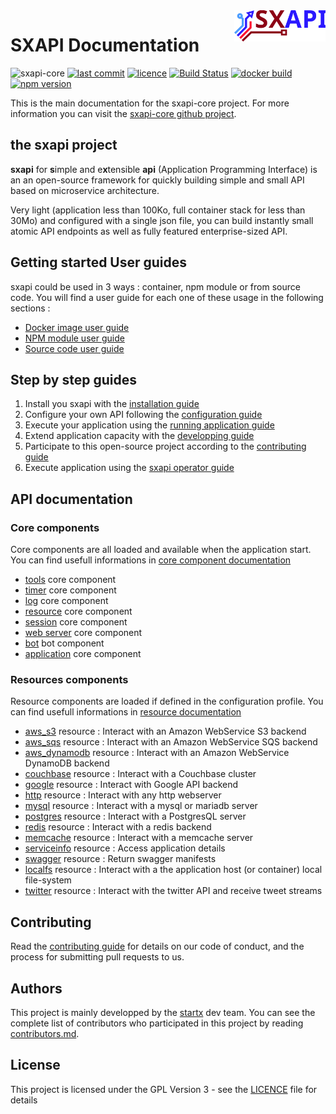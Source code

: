 <img align="right" height="50" src="https://raw.githubusercontent.com/startxfr/sxapi-core/v0.3.65-npm/docs/assets/logo.svg?sanitize=true">

# SXAPI Documentation

![sxapi-core](https://img.shields.io/badge/latest-v0.3.66-blue.svg) 
[![last commit](https://img.shields.io/github/last-commit/startxfr/sxapi-core.svg)](https://github.com/startxfr/sxapi-core)
[![licence](https://img.shields.io/github/license/startxfr/sxapi-core.svg)](https://github.com/startxfr/sxapi-core)
[![Build Status](https://travis-ci.org/startxfr/sxapi-core.svg?branch=testing)](https://travis-ci.org/startxfr/sxapi-core)
[![docker build](https://img.shields.io/docker/build/startx/sxapi.svg)](https://hub.docker.com/r/startx/sxapi/)
[![npm version](https://badge.fury.io/js/sxapi-core.svg)](https://www.npmjs.com/package/sxapi-core)

This is the main documentation for the sxapi-core project. For more information you can visit the [sxapi-core github project](https://github.com/startxfr/sxapi-core/).

## the sxapi project

**sxapi** for **s**imple and e**x**tensible **api** (Application Programming Interface) is an an open-source framework for quickly building simple and small API based on microservice architecture.

Very light (application less than 100Ko, full container stack for less than 30Mo) and configured with a single json file, you can build instantly small atomic API endpoints as well as fully featured enterprise-sized API.

## Getting started User guides

sxapi could be used in 3 ways : container, npm module or from source code. You will find a user guide for each one of these usage in the following sections :

- [Docker image user guide](guides/USE_docker.md)
- [NPM module user guide](guides/USE_npm.md)
- [Source code user guide](guides/USE_source.md)

## Step by step guides

1. Install you sxapi with the [installation guide](guides/1.Install.md)
2. Configure your own API following the [configuration guide](guides/2.Configure.md)
3. Execute your application using the [running application guide](guides/3.Run.md)
4. Extend application capacity with the [developping guide](guides/4.Develop.md)
5. Participate to this open-source project according to the [contributing guide](guides/5.Contribute.md)
6. Execute application using the [sxapi operator guide](guides/6.Operator.md)

## API documentation

### Core components

Core components are all loaded and available when the application start. You can find usefull informations in [core component documentation](core/index.md)

- [tools](core/tools.md) core component
- [timer](core/timer.md) core component
- [log](core/log.md) core component
- [resource](core/resource.md) core component
- [session](core/session.md) core component
- [web server](core/ws.md) core component
- [bot](core/bot.md) bot component
- [application](core/app.md) core component

### Resources components

Resource components are loaded if defined in the configuration profile. You can find usefull informations in [resource documentation](resources/index.md)

- [aws_s3](resources/aws_s3.md) resource : Interact with an Amazon WebService S3 backend
- [aws_sqs](resources/aws_sqs.md) resource : Interact with an Amazon WebService SQS backend
- [aws_dynamodb](resources/aws_dynamodb.md) resource : Interact with an Amazon WebService DynamoDB backend
- [couchbase](resources/couchbase.md) resource : Interact with a Couchbase cluster
- [google](resources/google.md) resource : Interact with Google API backend
- [http](resources/http.md) resource : Interact with any http webserver
- [mysql](resources/mysql.md) resource : Interact with a mysql or mariadb server
- [postgres](resources/postgres.md) resource : Interact with a PostgresQL server
- [redis](resources/redis.md) resource : Interact with a redis backend
- [memcache](resources/memcache.md) resource : Interact with a memcache server
- [serviceinfo](resources/serviceinfo.md) resource : Access application details
- [swagger](resources/swagger.md) resource : Return swagger manifests
- [localfs](resources/localfs.md) resource : Interact with a the application host (or container) local file-system
- [twitter](resources/twitter.md) resource : Interact with the twitter API and receive tweet streams

## Contributing

Read the [contributing guide](guides/5.Contribute.md) for details on our code of conduct, and the process for submitting pull requests to us.

## Authors

This project is mainly developped by the [startx](https://www.startx.fr) dev team. You can see the complete list of contributors who participated in this project by reading [contributors.md](contributors.md).

## License

This project is licensed under the GPL Version 3 - see the [LICENCE](../LICENCE) file for details
